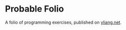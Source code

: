 # Probable Folio

A folio of programming exercises, published on [yliang.net](https://yliang.net).


